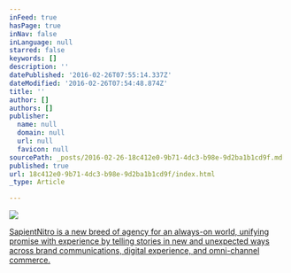 ```yaml
---
inFeed: true
hasPage: true
inNav: false
inLanguage: null
starred: false
keywords: []
description: ''
datePublished: '2016-02-26T07:55:14.337Z'
dateModified: '2016-02-26T07:54:48.874Z'
title: ''
author: []
authors: []
publisher:
  name: null
  domain: null
  url: null
  favicon: null
sourcePath: _posts/2016-02-26-18c412e0-9b71-4dc3-b98e-9d2ba1b1cd9f.md
published: true
url: 18c412e0-9b71-4dc3-b98e-9d2ba1b1cd9f/index.html
_type: Article

---
```

![](https://the-grid-user-content.s3-us-west-2.amazonaws.com/4c9a6355-7cd8-40dc-a61a-aa24b8ee4e0a.jpg)

[SapientNitro is a
new breed of agency for an always-on world, unifying promise with 
experience by telling stories in new and unexpected ways across brand 
communications, digital experience, and omni-channel commerce.][0][][0]

[0]: http://www.sapientnitro.com/